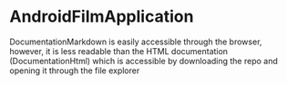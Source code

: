 # AndroidFilmApplication
 DocumentationMarkdown is easily accessible through the browser, however, it is less readable than the HTML documentation (DocumentationHtml) which is accessible by downloading the repo and opening it through the file explorer
